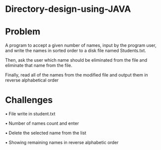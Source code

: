 # Directory-design-using-JAVA
#  Problem 
A program to accept a given number of names, input by the program user, and write the names in sorted order to a disk file named Students.txt.

Then, ask the user which name should be eliminated from the file and eliminate that name from the file.

Finally, read all of the names from the modified file and output them in reverse alphabetical order

#  Challenges 

•	File write in student.txt

•	Number of names count and enter

•	Delete the selected name from the list

•	Showing remaining names in reverse alphabetic order
